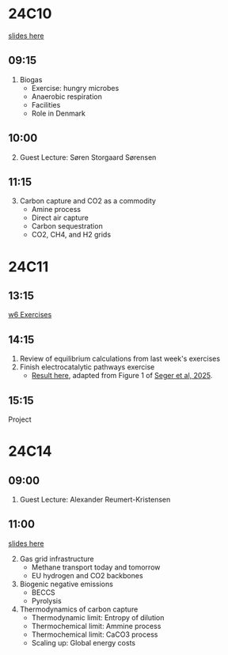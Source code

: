 
24C10
=====
[slides here](https://www.dropbox.com/scl/fi/mkyxz9s707ujp9tnrt0h0/25C10_biogas_and_carbon_capture.pptx?rlkey=eq09sh9wx6braknvqxqmmcork&dl=0)

09:15
-----
1. Biogas
   - Exercise: hungry microbes
   - Anaerobic respiration
   - Facilities
   - Role in Denmark

10:00
-----
2. Guest Lecture: Søren Storgaard Sørensen

11:15
-----
3. Carbon capture and CO2 as a commodity
   - Amine process
   - Direct air capture
   - Carbon sequestration
   - CO2, CH4, and H2 grids

24C11
=====

13:15
-----
[w6 Exercises](https://github.com/Green-Energy-Course/Green-Energy-Exercises/blob/main/w6_Carbon.ipynb)

14:15
-----
1. Review of equilibrium calculations from last week's exercises
2. Finish electrocatalytic pathways exercise
   - [Result here](https://www.dropbox.com/scl/fi/faz8jtx0amgwnxh6orlyl/reaction_pathways_solved.png?rlkey=rbf1l11zw5sqvbt22kysaeqp6&dl=0), adapted from Figure 1 of [Seger et al, 2025](https://doi.org/10.26434/chemrxiv-2024-x4dt6).

15:15
-----
Project

24C14
=====

09:00
-----
1. Guest Lecture: Alexander Reumert-Kristensen

11:00
-----
[slides here](https://www.dropbox.com/scl/fi/rlsatu7wtsimhaoaa97fp/25C14_carbon_capture_thermodynamics.pptx?rlkey=e0ot0as9h62jsvgnan5em32w1&dl=0)

2. Gas grid infrastructure
   - Methane transport today and tomorrow
   - EU hydrogen and CO2 backbones
4. Biogenic negative emissions
   - BECCS
   - Pyrolysis
3. Thermodynamics of carbon capture
   - Thermodynamic limit: Entropy of dilution
   - Thermochemical limit: Ammine process
   - Thermochemical limit: CaCO3 process
   - Scaling up: Global energy costs
